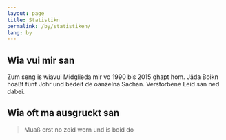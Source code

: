 ```yaml
---
layout: page
title: Statistikn
permalink: /by/statistiken/
lang: by
---
```


## Wia vui mir san
<div class="lazy" id="member" data-src="charts.js"></div>

Zum seng is wiavui Midglieda mir vo 1990 bis 2015 ghapt hom. Jäda Boikn hoaßt fünf Johr und bedeit de oanzelna Sachan. Verstorbene Leid san ned dabei.

## Wia oft ma ausgruckt san
> Muaß erst no zoid wern und is boid do
